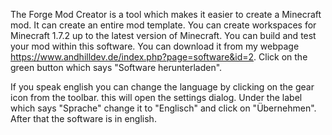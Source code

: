 The Forge Mod Creator is a tool which makes it easier to create a Minecraft mod. It can create an entire mod template. You can create workspaces for Minecraft 1.7.2 up to the latest version of Minecraft. You can build and test your mod within this software. You can download it from my webpage https://www.andhilldev.de/index.php?page=software&id=2. Click on the green button which says "Software herunterladen".

If you speak english you can change the language by clicking on the gear icon from the toolbar. this will open the settings dialog. Under the label which says "Sprache" change it to "Englisch" and click on "Übernehmen". After that the software is in english.
